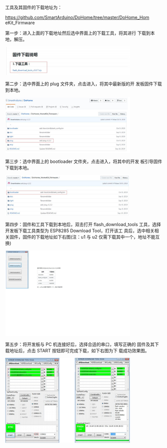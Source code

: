 工具及其固件的下载地址为：

https://github.com/SmartArduino/DoHome/tree/master/DoHome_Hom eKit_Firmware

第一步：进入上面的下载地址然后选中界面上的下载工具，将其进行 下载到本地，解压。

 <img src="../README_IMAGE/5.png" width="400" />
 
第二步：选中界面上的 plug 文件夹，点击进入，将其中最新版的开 发板固件下载到本地。

 <img src="../README_IMAGE/6.png" width="400" />
 
第三步：选中界面上的 bootloader 文件夹，点击进入，将其中的开发 板引导固件下载到本地。

 <img src="../README_IMAGE/7.png" width="400" />
 
第四步：固件和工具下载到本地后，双击打开 flash_download_tools 工具，选择开发板下载工具类型为 ESP8285 Download Tool，打开该工
具后，选中相关相关固件，固件的下载地址如下右图(注：u1 与 u2 仅需下载其中一个，地址不能互换)

 <img src="../README_IMAGE/8.png" width="400" />
 
第五步：将开发板与 PC 机连接好后，选择合适的串口，填写正确的 固件及其下载地址后，点击 START 按钮即可完成下载，如下右图为下 载成功效果图。

  <img src="../README_IMAGE/9.png" width="400" />
